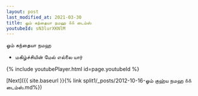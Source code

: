 ```yaml
---
layout: post
last_modified_at: 2021-03-30
title: ஓம் கந்தையா நமஹ ௧௧ டைம்ஸ்
youtubeId: sN3lurXKNlM
---
```

 
 
 ஓம் கந்தையா நமஹ  
 
 -  மகிழ்ச்சியின் மேல் எல்லை யார் 
 
  
 
  
 
 
 
 
 
 


{% include youtubePlayer.html id=page.youtubeId %}
 
[Next]({{ site.baseurl }}{% link  split1/_posts/2012-10-16-ஓம் குஹ்ய நமஹ ௧௧ டைம்ஸ்.md%})
 
